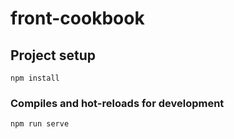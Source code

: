 # front-cookbook

## Project setup
```
npm install
```

### Compiles and hot-reloads for development
```
npm run serve
```
